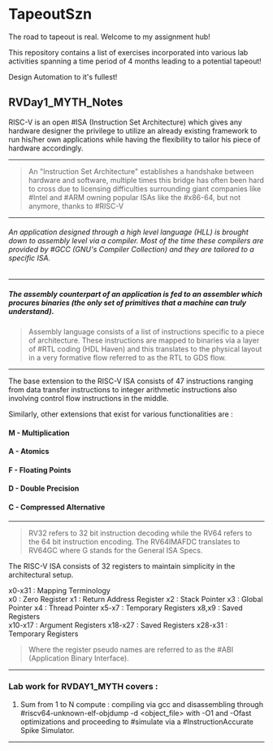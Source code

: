 # TapeoutSzn
The road to tapeout is real. Welcome to my assignment hub!

This repository contains a list of exercises incorporated into various lab activities spanning a time period of 4 months leading to a potential tapeout! 

Design Automation to it's fullest!

## RVDay1_MYTH_Notes

RISC-V is an open #ISA (Instruction Set Architecture) which gives any hardware designer the privilege to utilize an already existing framework to run his/her own applications while having the flexibility to tailor his piece of hardware accordingly.

---

>An "Instruction Set Architecture" establishes a handshake between hardware and software, multiple times this bridge has often been hard to cross due to licensing difficulties surrounding giant companies like #Intel and #ARM owning popular ISAs like the #x86-64, but not anymore, thanks to #RISC-V 

---
###### An application designed through a high level language (HLL) is brought down to assembly level via a compiler. Most of the time these compilers are provided by #GCC (GNU's Compiler Collection) and they are tailored to a specific ISA.
---
##### The assembly counterpart of an application is fed to an assembler which procures binaries (the only set of primitives that a machine can truly understand).

>Assembly language consists of a list of instructions specific to a piece of architecture. These instructions are mapped to binaries via a layer of #RTL coding (HDL Haven) and this translates to the physical layout in a very formative flow referred to as the RTL to GDS flow.

---
The base extension to the RISC-V ISA consists of 47 instructions ranging from data transfer instructions to integer arithmetic instructions also involving control flow instructions in the middle.

Similarly, other extensions that exist for various functionalities are :  
#### M - Multiplication
#### A - Atomics
#### F - Floating Points
#### D - Double Precision
#### C - Compressed Alternative

---

>RV32 refers to 32 bit instruction decoding while the RV64 refers to the 64 bit instruction encoding. The RV64IMAFDC translates to RV64GC where G stands for the General ISA Specs.

The RISC-V ISA consists of 32 registers to maintain simplicity in the architectural setup.  

x0-x31 : Mapping Terminology  
x0 : Zero Register
x1 : Return Address Register
x2 : Stack Pointer
x3 : Global Pointer
x4 : Thread Pointer
x5-x7 : Temporary Registers
x8,x9 : Saved Registers  
x10-x17 : Argument Registers
x18-x27 : Saved Registers
x28-x31 : Temporary Registers

>Where the register pseudo names are referred to as the #ABI (Application Binary Interface).

---
### Lab work for RVDAY1_MYTH covers :  
1) Sum from 1 to N compute : compiling via gcc and disassembling through #riscv64-unknown-elf-objdump -d <object_file> with -O1 and -Ofast optimizations and proceeding to #simulate via a #InstructionAccurate Spike Simulator.
---

